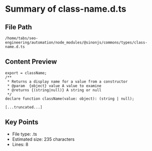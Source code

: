 # Summary of class-name.d.ts
  
## File Path
`/home/tabs/seo-engineering/automation/node_modules/@sinonjs/commons/types/class-name.d.ts`

## Content Preview
```
export = className;
/**
 * Returns a display name for a value from a constructor
 * @param  {object} value A value to examine
 * @returns {(string|null)} A string or null
 */
declare function className(value: object): (string | null);

[...truncated...]
```

## Key Points
- File type: .ts
- Estimated size: 235 characters
- Lines: 8
